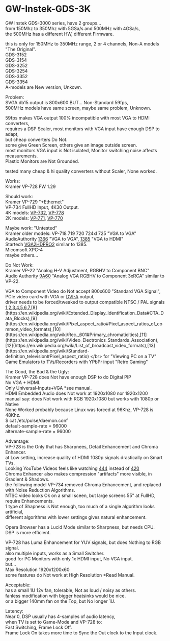# GW-Instek-GDS-3K 

GW Instek GDS-3000 series, have 2 groups... </br>
from 150Mhz to 350Mhz with 5GSa/s and 500MHz with 4GSa/s, </br>
the 500MHz has a different HW, different Firmware. </br>

this is only for 150MHz to 350MHz range, 2 or 4 channels, Non-A models "The Original". </br>
GDS-3152 </br>
GDS-3154 </br>
GDS-3252 </br>
GDS-3254 </br>
GDS-3352 </br>
GDS-3354 </br>
A-models are New version, Unkown. </br>

Problem: </br>
SVGA db15 output is 800x600 BUT... Non-Standard 59fps, </br>
500MHz models have same screen, maybe same problem, Unknown. </br>

59fps makes VGA output 100% incompatible with most VGA to HDMI converters, </br>
requires a DSP Scaler, most monitors with VGA input have enough DSP to adapt, </br>
but cheap converters Do Not. </br>
some give Green Screen, others give an image outside screen. </br>
most monitors VGA input is Not isolated, Monitor switching noise affects measurements. </br>
Plastic Monitors are Not Grounded. </br>

tested many cheap & hi quality converters without Scaler, None worked. </br>

Works: </br>
Kramer VP-728 FW 1.29 </br>

Should work: </br>
Kramer VP-729 "+Ethernet"</br>
VP-734 FullHD Input, 4K30 Output. </br>
4K models: [VP-732](https://www1.kramerav.com/us/Product/VP-732), [VP-778](https://www1.kramerav.com/us/product/vp-778)</br>
2K models: [VP-771](https://www1.kramerav.com/us/Product/VP-771), [VP-770](https://www1.kramerav.com/us/Product/VP-770)</br>

Maybe work: "Untested" </br>
Kramer older models: VP-718 719 720 724xl 725 "VGA to VGA"</br>
AudioAuthority [1366](https://www.cs1.net/products/audio_authority/1366.htm) "VGA to VGA", [1385](https://www.cs1.net/products/audio_authority/1385.htm) "VGA to HDMI" </br>
Startech [VGA2HDPRO2](https://www.startech.com/en-us/audio-video-products/vga2hdpro2) similar to 1385.</br>
Micomsoft XPC-4 </br>
maybe others... </br>

Do Not Work: </br>
Kramer VP-22 "Analog H-V Adjustment, RGBHV to Component BNC" </br>
Audio Authority [9A60](https://www.cs1.net/products/audio_authority/9A60A.htm) "Analog VGA RGBHV to Component 3xRCA" similar to VP-22. </br>

VGA to Component Video do Not accept 800x600 "Standard VGA Signal", </br>
PCIe video card with VGA or [DVI-A](https://en.wikipedia.org/wiki/Digital_Visual_Interface#Connector) output, </br>
driver needs to be forced/tweaked to output compatible NTSC / PAL signals </br>
[1](https://en.wikipedia.org/wiki/List_of_common_resolutions#Digital_standards),[2](https://en.wikipedia.org/wiki/480i#Technical_details),[3](https://en.wikipedia.org/wiki/YPbPr),[4](https://en.wikipedia.org/wiki/Standard-definition_television#Pixel_aspect_ratio),[5](https://en.wikipedia.org/wiki/VESA_BIOS_Extensions#Modes_defined_by_VESA),[6](https://en.wikipedia.org/wiki/Computer_display_standard#Standards),[7](https://en.wikipedia.org/wiki/Graphics_display_resolution#Video_Graphics_Array_(VGA_and_derivatives)),[8](https://en.wikipedia.org/wiki/Extended_Display_Identification_Data#CTA_Data_Blocks),[9](https://en.wikipedia.org/wiki/Pixel_aspect_ratio#Pixel_aspect_ratios_of_common_video_formats),[10](https://en.wikipedia.org/wiki/Rec._601#Primary_chromaticities),[11](https://en.wikipedia.org/wiki/Video_Electronics_Standards_Association),[12](https://en.wikipedia.org/wiki/List_of_broadcast_video_formats),[13](https://en.wikipedia.org/wiki/Standard-definition_television#Pixel_aspect_ratio) </br>
for "Viewing PC on a TV" </br>
Game Emulators to TVs/Recorders with YPbPr input "Retro Gaming" </br> 

The Good, the Bad & the Ugly: </br>
Kramer VP-728 does Not have enough DSP to do Digital PIP </br>
No VGA + HDMI. </br>
Only Universal-Inputs+VGA *see manual. </br>
HDMI Embedded Audio does Not work at 1920x1080 nor 1920x1200 </br>
manual say: does Not work with RGB 1920x1080 but works with 1080p or Native </br>
None Worked probably because Linux was forced at 96Khz, VP-728 is 48Khz. </br>
$ cat /etc/pulse/daemon.conf </br>
default-sample-rate = 96000 </br>
alternate-sample-rate = 96000 </br>

Advantage:  </br>
VP-728 is the Only that has Sharpnees, Detail Enhancement and Chroma Enhancer. </br>
at Low setting, increase quality of HDMI 1080p signals drastically on Smart TVs. </br>
Looking YouTube Videos feels like watching [444](https://www.displayninja.com/chroma-subsampling/) instead of [420](https://en.wikipedia.org/wiki/Chroma_subsampling#Sampling_systems_and_ratios) </br>
Chroma Enhancer also makes compression "artifacts" more visible, in Gradient & Shadows. </br>
the following model VP-734 removed Chroma Enhancement, and replaced with Noise Reduction Algorithms. </br>
NTSC video looks Ok on a small sceen, but large screens 55" at FullHD, require Enhancements. </br>
1 type of Shapness is Not enough, too much of a single algorithm looks artificial, </br>
different algorithms with lower settings gives natural enhancement. </br>

Opera Browser has a Lucid Mode similar to Sharpness, but needs CPU. </br>
DSP is more efficient. </br>

VP-728 has Luma Enhancement for YUV signals, but does Nothing to RGB signal. </br>
also multiple inputs, works as a Small Switcher. </br>
good for PC Monitors with only 1x HDMI input, No VGA input. </br>
but... </br>
Max Resolution 1920x1200x60 </br>
some features do Not work at High Resolution *Read Manual. </br>

Acceptable: </br>
has a small 1U 12v fan, tolerable, Not as loud / noisy as others. </br>
fanless modification with bigger heatsinks would be nice. </br>
or a bigger 140mm fan on the Top, but No longer 1U. </br> 

Latency:  </br>
Near 0, DSP usually has 4-samples of audio latency,  </br>
when TV is set to Game-Mode and VP-728 to: </br>
Fast Switching, Frame Lock Off.  </br>
Frame Lock On takes more time to Sync the Out clock to the Input clock.  </br>

